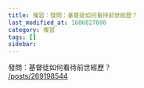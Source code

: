```yaml
---
title: 複習：發問：基督徒如何看待前世經歷？
last_modified_at: 1606827600
category: 複習
tags: []
sidebar: 
---
```


<p>發問：基督徒如何看待前世經歷？<br/>
<a href="/posts/269198544" target="_blank">/posts/269198544</a></p>
<p> </p>

